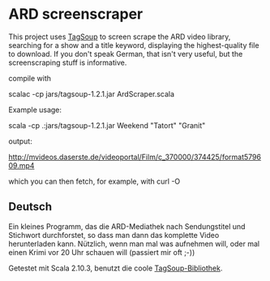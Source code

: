 ARD screenscraper
=================
This project uses [TagSoup](http://home.ccil.org/~cowan/XML/tagsoup/) to
screen scrape the ARD video library, searching for a show and a title keyword,
displaying the highest-quality file to download. If you don't speak German,
that isn't very useful, but the screenscraping stuff is informative.

compile with

scalac -cp jars/tagsoup-1.2.1.jar ArdScraper.scala

Example usage:

scala -cp .:jars/tagsoup-1.2.1.jar Weekend "Tatort" "Granit"

output:

http://mvideos.daserste.de/videoportal/Film/c_370000/374425/format579609.mp4

which you can then fetch, for example, with curl -O

Deutsch
-------
Ein kleines Programm, das die ARD-Mediathek nach Sendungstitel und Stichwort
durchforstet, so dass man dann das komplette Video herunterladen kann.
Nützlich, wenn man mal was aufnehmen will, oder mal einen Krimi vor 20 Uhr
schauen will (passiert mir oft ;-))

Getestet mit Scala 2.10.3, benutzt die coole [TagSoup-Bibliothek](http://home.ccil.org/~cowan/XML/tagsoup/).
